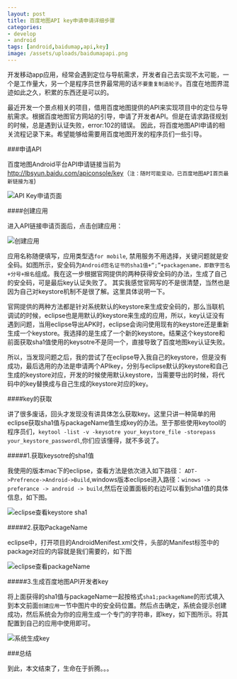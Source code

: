 ```yaml
---
layout: post
title: 百度地图API key申请申请详细步骤
categories:
- develop
- android
tags: [android,baidumap,api,key]
image: /assets/uploads/baidumapapi.png
---
```


开发移动app应用，经常会遇到定位与导航需求，开发者自己去实现不太可能，一个是工作量大，另一个是程序员世界最常用的话`不要重复制造轮子`。百度在地图界混迹如此之久，积累的东西还是可以的。

最近开发一个景点相关的项目，借用百度地图提供的API来实现项目中的定位与导航需求。根据百度地图官方网站的引导，申请了开发者API。但是在请求路径规划的时候，总是遇到认证失败，error:102的错误。
因此，将百度地图API申请的相关流程记录下来。希望能够给需要用百度地图开发的程序员们一些引导。

<!--more-->

###申请API

百度地图Android平台API申请链接当前为<http://lbsyun.baidu.com/apiconsole/key>（`注：随时可能变动，已百度地图API首页最新链接为准`)

![API Key申请页面](http://dengbiao.github.io/assets/uploads/QQ20140314-1.png "APIkey申请页面")

####创建应用

进入API链接申请页面后，点击创建应用：

![创建应用](http://dengbiao.github.io/assets/uploads/QQ20140314-2.png "创建应用")

应用名称随便填写，应用类型选`for mobile`, 禁用服务不用选择，关键问题就是安全码。如图所示，安全码为`Android签名证书的sha1值+“;”+packagename，即数字签名+分号+报名`组成。我在这一步根据官网提供的两种获得安全码的办法，生成了自己的安全码，可是最后key认证失败了。
其实我感觉官网写的不是很清楚，当然也是因为自己对keystore机制不是很了解。这里具体说明一下。

官网提供的两种方法都是针对系统默认的keystore来生成安全码的，那么当联机调试的时候，eclipse也是用默认的keystore来生成的应用，所以，key认证没有遇到问题，当用eclipse导出APK时，eclipse会询问使用现有的keystore还是重新生成一个keystore。我选择的是生成了一个新的keystore。结果这个keystore和前面获取sha1值使用的keysotre不是同一个，直接导致了百度地图key认证失败。

所以，当发现问题之后，我的尝试了在eclipse导入我自己的keystore，但是没有成功，最后选用的办法是申请两个APIkey，分别与eclipse默认的keystore和自己生成的keystore对应，开发的时候使用默认keystore，当需要导出的时候，将代码中的key替换成与自己生成的keystore对应的key。

####key的获取

讲了很多废话，回头才发现没有讲具体怎么获取key。这里只讲一种简单的用eclipse获取sha1值与packageName值生成key的办法。至于那些使用keytool的程序员们，`keytool -list -v -keysotre your_keystore_file -storepass your_keystore_passwordl`,你们应该懂得，就不多说了。

#####1.获取keysotre的sha1值

我使用的版本mac下的eclipse，查看方法是依次进入如下路径： `ADT->Prefrence->Android->Build`,windows版本eclipse进入路径：`winows -> preferance -> android -> build`,然后在设置面板的右边可以看到sha1值的具体信息，如下图。

![eclipse查看keystore sha1](http://dengbiao.github.io/assets/uploads/QQ20140314-3.png "eclipse查看keystore sha1值")

#####2.获取PackageName

eclipse中，打开项目的AndroidMenifest.xml文件，头部的Manifest标签中的package对应的内容就是我们需要的，如下图

![eclipse查看packageName](http://dengbiao.github.io/assets/uploads/QQ20140314-4.png "eclipse查看packageName")

#####3.生成百度地图API开发者key

将上面获得的sha1值与packageName一起按格式`sha1;packageName`的形式填入到本文前面`创建应用`一节中图片中的安全码位置。然后点击确定，系统会提示创建成功，然后系统会为你的应用生成一个专门的字符串，即key，如下图所示。将其配置到自己的应用中使用即可。

![系统生成key](http://dengbiao.github.io/assets/uploads/QQ20140314-5.png "系统生成key")

###总结

到此，本文结束了，生命在于折腾。。。




